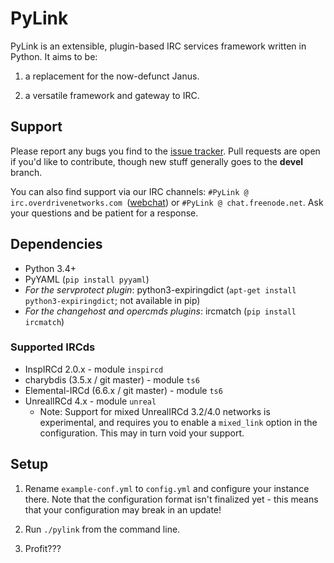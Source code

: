 # PyLink

PyLink is an extensible, plugin-based IRC services framework written in Python. It aims to be:

1) a replacement for the now-defunct Janus.

2) a versatile framework and gateway to IRC.

## Support

Please report any bugs you find to the [issue tracker](https://github.com/GLolol/PyLink/issues). Pull requests are open if you'd like to contribute, though new stuff generally goes to the **devel** branch.

You can also find support via our IRC channels: `#PyLink @ irc.overdrivenetworks.com `([webchat](https://webchat.overdrivenetworks.com/?channels=PyLink,dev)) or `#PyLink @ chat.freenode.net`. Ask your questions and be patient for a response.

## Dependencies

* Python 3.4+
* PyYAML (`pip install pyyaml`)
* *For the servprotect plugin*: python3-expiringdict (`apt-get install python3-expiringdict`; not available in pip)
* *For the changehost and opercmds plugins*: ircmatch (`pip install ircmatch`)

### Supported IRCds

* InspIRCd 2.0.x - module `inspircd`
* charybdis (3.5.x / git master) - module `ts6`
* Elemental-IRCd (6.6.x / git master) - module `ts6`
* UnrealIRCd 4.x - module `unreal`
   - Note: Support for mixed UnrealIRCd 3.2/4.0 networks is experimental, and requires you to enable a `mixed_link` option in the configuration. This may in turn void your support.

## Setup

1) Rename `example-conf.yml` to `config.yml` and configure your instance there. Note that the configuration format isn't finalized yet - this means that your configuration may break in an update!

2) Run `./pylink` from the command line.

3) Profit???
